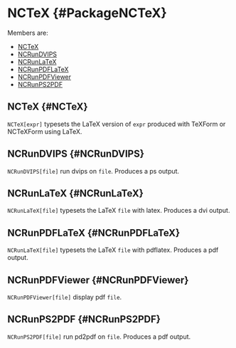 # NCTeX {#PackageNCTeX}

Members are:

* [NCTeX](#NCTeX)
* [NCRunDVIPS](#NCRunDVIPS)
* [NCRunLaTeX](#NCRunLaTeX)
* [NCRunPDFLaTeX](#NCRunPDFLaTeX)
* [NCRunPDFViewer](#NCRunPDFViewer)
* [NCRunPS2PDF](#NCRunPS2PDF)

## NCTeX {#NCTeX}

`NCTeX[expr]` typesets the LaTeX version of `expr` produced with TeXForm or NCTeXForm using LaTeX.

## NCRunDVIPS {#NCRunDVIPS}

`NCRunDVIPS[file]` run dvips on `file`. Produces a ps output.

## NCRunLaTeX {#NCRunLaTeX}

`NCRunLaTeX[file]` typesets the LaTeX `file` with latex. Produces a dvi output.

## NCRunPDFLaTeX {#NCRunPDFLaTeX}

`NCRunLaTeX[file]` typesets the LaTeX `file` with pdflatex. Produces a pdf output.

## NCRunPDFViewer {#NCRunPDFViewer}

`NCRunPDFViewer[file]` display pdf `file`.

## NCRunPS2PDF {#NCRunPS2PDF}

`NCRunPS2PDF[file]` run pd2pdf on `file`. Produces a pdf output.

